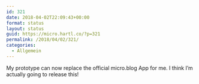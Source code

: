 ```yaml
---
id: 321
date: 2018-04-02T22:09:43+00:00
format: status
layout: status
guid: https://micro.hartl.co/?p=321
permalink: /2018/04/02/321/
categories:
  - Allgemein
---
```

My prototype can now replace the official micro.blog App for me. I think I’m actually going to release this!